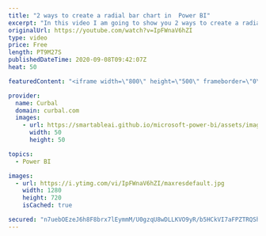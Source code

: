 ```yaml
---
title: "2 ways to create a radial bar chart in  Power BI"
excerpt: "In this video I am going to show you 2 ways to create a radial bar chart in Power BI. One, we will use the visuals available in Power BI to fake one and the second method we will use charticulator to create our own and make it easier.  Here is the link to the charticulator playlist: https://www.youtube.com/playlist?list=PLjS3oGhMuQ1S7Qf7-mBo_SFQyh6qHou4V"
originalUrl: https://youtube.com/watch?v=IpFWnaV6hZI
type: video
price: Free
length: PT9M27S
publishedDateTime: 2020-09-08T09:42:07Z
heat: 50

featuredContent: "<iframe width=\"800\" height=\"500\" frameborder=\"0\" src=\"https://www.youtube.com/embed/IpFWnaV6hZI\" allow=\"accelerometer; autoplay; encrypted-media; gyroscope; picture-in-picture\" allowfullscreen></iframe>"

provider:
  name: Curbal
  domain: curbal.com
  images:
    - url: https://smartableai.github.io/microsoft-power-bi/assets/images/organizations/curbal.com-50x50.jpg
      width: 50
      height: 50

topics:
  - Power BI

images:
  - url: https://i.ytimg.com/vi/IpFWnaV6hZI/maxresdefault.jpg
    width: 1280
    height: 720
    isCached: true

secured: "n7uebOEzeJ6h8F8brx7lEymmM/U0gzqU8wDLLKVO9yR/b5HCkVI7aFPZTRQShJuBT85uJFCJOQ1L/GUsK5LH+3+F2J7RQopYDioAMUiYdpeo4QI4VmVrLDx6CPuxB54mymZPrAqheG2gmdP/HnJaJM3vKA3WN9U3Mm1xDjWAIF9kaW7umBHQIhoSGJedJeD8YqZjOFjuTdA6k6iN6osErlc9sP5d1hNS0kttvnJ+QcOC8sif1vEGCopCdBSdbdvyKF8YtGpKkMnLXqp5he5OWEyX3khMxRD2AKoqjZGYrygHkNgLViG1oS2tUgABqA3wVUFkGgic7z4Gk/EFi7fczpfGiRO4Lial5zchgwOh2DBg24kmJeZ5xGgDnCyJwho/eMOukRxlzdTRRWdHZtkR8jLKt0CORgu9OfhqE8vhOKE=;NYAaRyQcbl5EY7CGr1VQ+w=="
---
```


